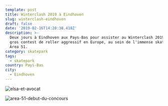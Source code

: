 ```yaml
---
template: post
title: Winterclash 2019 à Eindhoven
slug: winterclash-eindhoven
draft: false
date: '2019-02-16T14:20:38.418Z'
description: >-
  Deux jours à Eindhoven aux Pays-Bas pour assister au Winterclash 2019, plus
  gros contest de roller aggressif en Europe, au sein de l'immense skatepark
  Area 51.
category: skatepark
tags:
  - skatepark
country: Pays-Bas
city:
  - Eindhoven
---
```


![elsa-et-avocat](/media/52156560_534790013596024_1387334231142694912_n.jpg 'Délicieuse tartine avocat hummus à Eindhoven')

![area-51-debut-du-concours](/media/51883589_2245483075702955_7438028658180096000_n.jpg 'Échauffement des riders à Area 51')
